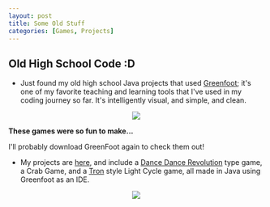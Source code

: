 ```yaml
---
layout: post
title: Some Old Stuff
categories: [Games, Projects]
---
```

## Old High School Code :D 

* Just found my old high school Java projects that used [Greenfoot](https://www.greenfoot.org/door); it's one of my favorite teaching and learning tools that I've used in my coding journey so far. It's intelligently visual, and simple, and clean.

<p align="center">
	<img src="https://mlegere1323.github.io/TheBlog/images/GreenFoot.PNG">
</p>

**These games were so fun to make...**

 I'll probably download GreenFoot again to check them out!

* My projects are [here](https://www.greenfoot.org/users/2680), and include a [Dance Dance Revolution](https://en.wikipedia.org/wiki/Dance_Dance_Revolution) type game, a Crab Game, and a [Tron](https://en.wikipedia.org/wiki/Tron_(video_game)) style Light Cycle game, all made in Java using Greenfoot as an IDE.

<p align="center">
	<img src="https://mlegere1323.github.io/TheBlog/images/GreenFootProfile.PNG">
</p>


